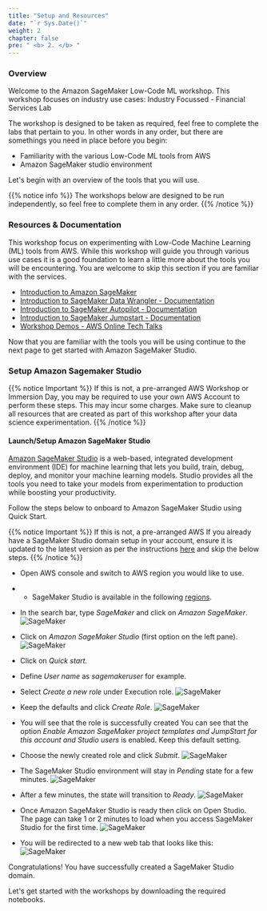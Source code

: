 ```yaml
---
title: "Setup and Resources"
date: "`r Sys.Date()`"
weight: 2
chapter: false
pre: " <b> 2. </b> "
---
```


### Overview

Welcome to the Amazon SageMaker Low-Code ML workshop. This workshop focuses on industry use cases: Industry Focussed - Financial Services Lab

The workshop is designed to be taken as required, feel free to complete the labs that pertain to you. In other words in any order, but there are somethings you need in place before you begin:
- Familiarity with the various Low-Code ML tools from AWS
- Amazon SageMaker studio environment
  
Let's begin with an overview of the tools that you will use.


{{% notice info %}}
The workshops below are designed to be run independently, so feel free to complete them in any order.
{{% /notice %}}

### Resources & Documentation

This workshop focus on experimenting with Low-Code Machine Learning (ML) tools from AWS. While this workshop will guide you through various use cases it is a good foundation to learn a little more about the tools you will be encountering.
You are welcome to skip this section if you are familiar with the services.
- [Introduction to Amazon SageMaker](https://www.youtube.com/watch?v=Qv_Tr_BCFCQ)
- [Introduction to SageMaker Data Wrangler - Documentation](https://docs.aws.amazon.com/sagemaker/latest/dg/data-wrangler.html)
- [Introduction to SageMaker Autopilot - Documentation](https://docs.aws.amazon.com/sagemaker/latest/dg/autopilot-automate-model-development.html)
- [Introduction to SageMaker Jumpstart - Documentation](https://docs.aws.amazon.com/sagemaker/latest/dg/studio-jumpstart.html)
- [Workshop Demos - AWS Online Tech Talks](https://www.youtube.com/watch?v=GG1CsryLOFw)
  
Now that you are familiar with the tools you will be using continue to the next page to get started with Amazon SageMaker Studio.

### Setup Amazon Sagemaker Studio

 {{% notice Important %}}
  If this is not, a pre-arranged AWS Workshop or Immersion Day, you may be required to use your own AWS Account to perform these steps. This may incur some charges. Make sure to cleanup all resources that are created as part of this workshop after your data science experimentation.
  {{% /notice %}}

#### Launch/Setup Amazon SageMaker Studio
[Amazon SageMaker Studio](https://aws.amazon.com/sagemaker/studio/) is a web-based, integrated development environment (IDE) for machine learning that lets you build, train, debug, deploy, and monitor your machine learning models. Studio provides all the tools you need to take your models from experimentation to production while boosting your productivity.

Follow the steps below to onboard to Amazon SageMaker Studio using Quick Start.

{{% notice Important %}}
  If this is not, a pre-arranged AWS If you already have a SageMaker Studio domain setup in your account, ensure it is updated to the latest version as per the instructions [here](https://docs.aws.amazon.com/sagemaker/latest/dg/studio-tasks-update.html) and skip the below steps.
  {{% /notice %}}

- Open AWS console and switch to AWS region you would like to use.
 - - SageMaker Studio is available in the following [regions](https://docs.aws.amazon.com/sagemaker/latest/dg/studio.html).

- In the search bar, type _SageMaker_ and click on _Amazon SageMaker_. 
  ![SageMaker](/images/2-CreateS3Bucket/image3.png?featherlight=false)

- Click on _Amazon SageMaker Studio_ (first option on the left pane). 
![SageMaker](/images/2-CreateS3Bucket/image4.png?featherlight=false)

- Click on _Quick start_.
- Define _User name_ as _sagemakeruser_ for example.

- Select _Create a new role_ under Execution role.
![SageMaker](/images/2-CreateS3Bucket/image5.png?featherlight=false)

- Keep the defaults and click _Create Role_.
![SageMaker](/images/2-CreateS3Bucket/image6.png?featherlight=false)

- You will see that the role is successfully created
You can see that the option _Enable Amazon SageMaker project templates and JumpStart for this account and Studio users_ is enabled. Keep this default setting.

- Choose the newly created role and click _Submit_.
![SageMaker](/images/2-CreateS3Bucket/image7.png?featherlight=false)

- The SageMaker Studio environment will stay in _Pending_ state for a few minutes. 
![SageMaker](/images/2-CreateS3Bucket/image8.png?featherlight=false)

- After a few minutes, the state will transition to _Ready_. 
![SageMaker](/images/2-CreateS3Bucket/image9.png?featherlight=false)

- Once Amazon SageMaker Studio is ready then click on Open Studio. The page can take 1 or 2 minutes to load when you access SageMaker Studio for the first time.
![SageMaker](/images/2-CreateS3Bucket/image10.png?featherlight=false)

- You will be redirected to a new web tab that looks like this: 
![SageMaker](/images/2-CreateS3Bucket/image11.png?featherlight=false)

Congratulations! You have successfully created a SageMaker Studio domain.

Let's get started with the workshops by downloading the required notebooks.

